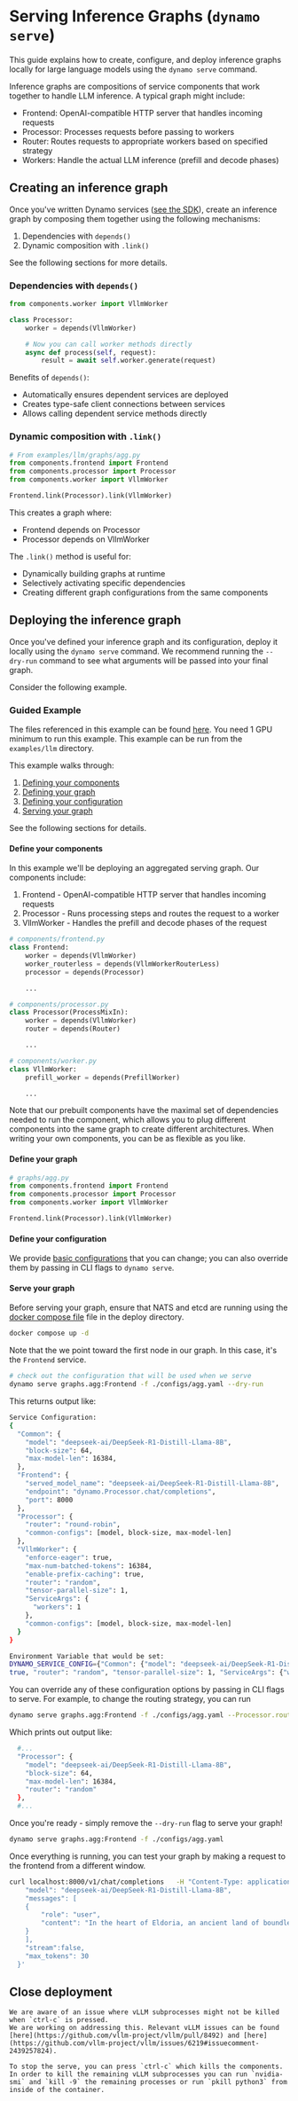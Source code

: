 <!--
SPDX-FileCopyrightText: Copyright (c) 2025 NVIDIA CORPORATION & AFFILIATES. All rights reserved.
SPDX-License-Identifier: Apache-2.0

Licensed under the Apache License, Version 2.0 (the "License");
you may not use this file except in compliance with the License.
You may obtain a copy of the License at

http://www.apache.org/licenses/LICENSE-2.0

Unless required by applicable law or agreed to in writing, software
distributed under the License is distributed on an "AS IS" BASIS,
WITHOUT WARRANTIES OR CONDITIONS OF ANY KIND, either express or implied.
See the License for the specific language governing permissions and
limitations under the License.
-->

# Serving Inference Graphs (`dynamo serve`)

This guide explains how to create, configure, and deploy inference graphs locally for large language models using the `dynamo serve` command.

Inference graphs are compositions of service components that work together to handle LLM inference. A typical graph might include:

- Frontend: OpenAI-compatible HTTP server that handles incoming requests
- Processor: Processes requests before passing to workers
- Router: Routes requests to appropriate workers based on specified strategy
- Workers: Handle the actual LLM inference (prefill and decode phases)

## Creating an inference graph

Once you've written Dynamo services ([see the SDK](https://github.com/ai-dynamo/dynamo/blob/main/deploy/dynamo/sdk/docs/sdk/README.md)), create an inference graph by composing them together using the following mechanisms:
1. Dependencies with `depends()`
2. Dynamic composition with `.link()`

See the following sections for more details.

### Dependencies with `depends()`

```python
from components.worker import VllmWorker

class Processor:
    worker = depends(VllmWorker)

    # Now you can call worker methods directly
    async def process(self, request):
        result = await self.worker.generate(request)
```

Benefits of `depends()`:

- Automatically ensures dependent services are deployed
- Creates type-safe client connections between services
- Allows calling dependent service methods directly

### Dynamic composition with `.link()`

```python
# From examples/llm/graphs/agg.py
from components.frontend import Frontend
from components.processor import Processor
from components.worker import VllmWorker

Frontend.link(Processor).link(VllmWorker)
```

This creates a graph where:

- Frontend depends on Processor
- Processor depends on VllmWorker

The `.link()` method is useful for:

- Dynamically building graphs at runtime
- Selectively activating specific dependencies
- Creating different graph configurations from the same components

## Deploying the inference graph

Once you've defined your inference graph and its configuration, deploy it locally using the `dynamo serve` command. We recommend running the `--dry-run` command to see what arguments will be passed into your final graph.

Consider the following example.

### Guided Example

The files referenced in this example can be found [here](https://github.com/ai-dynamo/dynamo/blob/main/examples/llm/components). You need 1 GPU minimum to run this example. This example can be run from the `examples/llm` directory.

This example walks through:
1. [Defining your components](#define-your-components)
2. [Defining your graph](#define-your-graph)
3. [Defining your configuration](#define-your-configuration)
4. [Serving your graph](#serve-your-graph)

See the following sections for details.


#### Define your components

In this example we'll be deploying an aggregated serving graph. Our components include:

1. Frontend - OpenAI-compatible HTTP server that handles incoming requests
2. Processor - Runs processing steps and routes the request to a worker
3. VllmWorker - Handles the prefill and decode phases of the request

```python
# components/frontend.py
class Frontend:
    worker = depends(VllmWorker)
    worker_routerless = depends(VllmWorkerRouterLess)
    processor = depends(Processor)

    ...
```

```python
# components/processor.py
class Processor(ProcessMixIn):
    worker = depends(VllmWorker)
    router = depends(Router)

    ...
```

```python
# components/worker.py
class VllmWorker:
    prefill_worker = depends(PrefillWorker)

    ...
```

Note that our prebuilt components have the maximal set of dependencies needed to run the component, which allows you to plug different components into the same graph to create different architectures. When writing your own components, you can be as flexible as you like.

#### Define your graph

```python
# graphs/agg.py
from components.frontend import Frontend
from components.processor import Processor
from components.worker import VllmWorker

Frontend.link(Processor).link(VllmWorker)
```

#### Define your configuration

We provide [basic configurations](https://github.com/ai-dynamo/dynamo/blob/main/examples/llm/configs/agg.yaml) that you can change; you can also override them by passing in CLI flags to `dynamo serve`.

#### Serve your graph

Before serving your graph, ensure that NATS and etcd are running using the [docker compose file](https://github.com/ai-dynamo/dynamo/blob/main/deploy/metrics/docker-compose.yml) file in the deploy directory.

```bash
docker compose up -d
```
Note that the we point toward the first node in our graph. In this case, it's the `Frontend` service.

```bash
# check out the configuration that will be used when we serve
dynamo serve graphs.agg:Frontend -f ./configs/agg.yaml --dry-run
```

This returns output like:

```bash
Service Configuration:
{
  "Common": {
    "model": "deepseek-ai/DeepSeek-R1-Distill-Llama-8B",
    "block-size": 64,
    "max-model-len": 16384,
  },
  "Frontend": {
    "served_model_name": "deepseek-ai/DeepSeek-R1-Distill-Llama-8B",
    "endpoint": "dynamo.Processor.chat/completions",
    "port": 8000
  },
  "Processor": {
    "router": "round-robin",
    "common-configs": [model, block-size, max-model-len]
  },
  "VllmWorker": {
    "enforce-eager": true,
    "max-num-batched-tokens": 16384,
    "enable-prefix-caching": true,
    "router": "random",
    "tensor-parallel-size": 1,
    "ServiceArgs": {
      "workers": 1
    },
    "common-configs": [model, block-size, max-model-len]
  }
}

Environment Variable that would be set:
DYNAMO_SERVICE_CONFIG={"Common": {"model": "deepseek-ai/DeepSeek-R1-Distill-Llama-8B", "block-size": 64, "max-model-len": 16384}, "Frontend": {"served_model_name": "deepseek-ai/DeepSeek-R1-Distill-Llama-8B", "endpoint": "dynamo.Processor.chat/completions", "port": 8000}, "Processor": {"router": "round-robin", "common-configs": ["model", "block-size", "max-model-len"]}, "VllmWorker": {"enforce-eager": true, "max-num-batched-tokens": 16384, "enable-prefix-caching":
true, "router": "random", "tensor-parallel-size": 1, "ServiceArgs": {"workers": 1}, "common-configs": ["model", "block-size", "max-model-len"]}}
```

You can override any of these configuration options by passing in CLI flags to serve. For example, to change the routing strategy, you can run

```bash
dynamo serve graphs.agg:Frontend -f ./configs/agg.yaml --Processor.router=random --dry-run
```

Which prints out output like:

```bash
  #...
  "Processor": {
    "model": "deepseek-ai/DeepSeek-R1-Distill-Llama-8B",
    "block-size": 64,
    "max-model-len": 16384,
    "router": "random"
  },
  #...
```

Once you're ready - simply remove the `--dry-run` flag to serve your graph!

```bash
dynamo serve graphs.agg:Frontend -f ./configs/agg.yaml
```

Once everything is running, you can test your graph by making a request to the frontend from a different window.

```bash
curl localhost:8000/v1/chat/completions   -H "Content-Type: application/json"   -d '{
    "model": "deepseek-ai/DeepSeek-R1-Distill-Llama-8B",
    "messages": [
    {
        "role": "user",
        "content": "In the heart of Eldoria, an ancient land of boundless magic and mysterious creatures, lies the long-forgotten city of Aeloria. Once a beacon of knowledge and power, Aeloria was buried beneath the shifting sands of time, lost to the world for centuries. You are an intrepid explorer, known for your unparalleled curiosity and courage, who has stumbled upon an ancient map hinting at ests that Aeloria holds a secret so profound that it has the potential to reshape the very fabric of reality. Your journey will take you through treacherous deserts, enchanted forests, and across perilous mountain ranges. Your Task: Character Background: Develop a detailed background for your character. Describe their motivations for seeking out Aeloria, their skills and weaknesses, and any personal connections to the ancient city or its legends. Are they driven by a quest for knowledge, a search for lost familt clue is hidden."
    }
    ],
    "stream":false,
    "max_tokens": 30
  }'
```

## Close deployment

```{important}
We are aware of an issue where vLLM subprocesses might not be killed when `ctrl-c` is pressed.
We are working on addressing this. Relevant vLLM issues can be found [here](https://github.com/vllm-project/vllm/pull/8492) and [here](https://github.com/vllm-project/vllm/issues/6219#issuecomment-2439257824).

To stop the serve, you can press `ctrl-c` which kills the components. In order to kill the remaining vLLM subprocesses you can run `nvidia-smi` and `kill -9` the remaining processes or run `pkill python3` from inside of the container.
